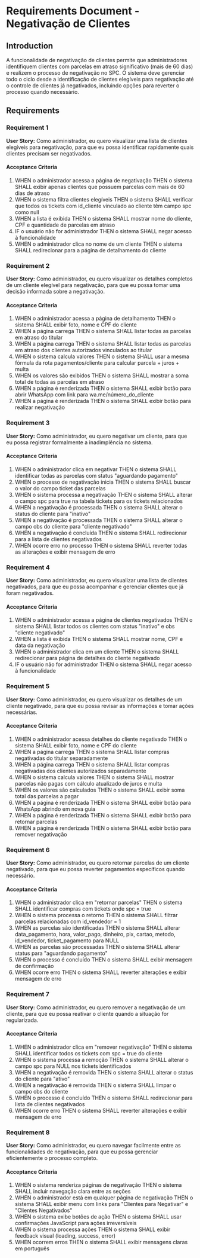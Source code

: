 # Requirements Document - Negativação de Clientes

## Introduction

A funcionalidade de negativação de clientes permite que administradores identifiquem clientes com parcelas em atraso significativo (mais de 60 dias) e realizem o processo de negativação no SPC. O sistema deve gerenciar todo o ciclo desde a identificação de clientes elegíveis para negativação até o controle de clientes já negativados, incluindo opções para reverter o processo quando necessário.

## Requirements

### Requirement 1

**User Story:** Como administrador, eu quero visualizar uma lista de clientes elegíveis para negativação, para que eu possa identificar rapidamente quais clientes precisam ser negativados.

#### Acceptance Criteria

1. WHEN o administrador acessa a página de negativação THEN o sistema SHALL exibir apenas clientes que possuem parcelas com mais de 60 dias de atraso
2. WHEN o sistema filtra clientes elegíveis THEN o sistema SHALL verificar que todos os tickets com id_cliente vinculado ao cliente têm campo spc como null
3. WHEN a lista é exibida THEN o sistema SHALL mostrar nome do cliente, CPF e quantidade de parcelas em atraso
4. IF o usuário não for administrador THEN o sistema SHALL negar acesso à funcionalidade
5. WHEN o administrador clica no nome de um cliente THEN o sistema SHALL redirecionar para a página de detalhamento do cliente

### Requirement 2

**User Story:** Como administrador, eu quero visualizar os detalhes completos de um cliente elegível para negativação, para que eu possa tomar uma decisão informada sobre a negativação.

#### Acceptance Criteria

1. WHEN o administrador acessa a página de detalhamento THEN o sistema SHALL exibir foto, nome e CPF do cliente
2. WHEN a página carrega THEN o sistema SHALL listar todas as parcelas em atraso do titular
3. WHEN a página carrega THEN o sistema SHALL listar todas as parcelas em atraso dos clientes autorizados vinculados ao titular
4. WHEN o sistema calcula valores THEN o sistema SHALL usar a mesma fórmula da rota pagamentos/cliente para calcular parcela + juros + multa
5. WHEN os valores são exibidos THEN o sistema SHALL mostrar a soma total de todas as parcelas em atraso
6. WHEN a página é renderizada THEN o sistema SHALL exibir botão para abrir WhatsApp com link para wa.me/número_do_cliente
7. WHEN a página é renderizada THEN o sistema SHALL exibir botão para realizar negativação

### Requirement 3

**User Story:** Como administrador, eu quero negativar um cliente, para que eu possa registrar formalmente a inadimplência no sistema.

#### Acceptance Criteria

1. WHEN o administrador clica em negativar THEN o sistema SHALL identificar todas as parcelas com status "aguardando pagamento"
2. WHEN o processo de negativação inicia THEN o sistema SHALL buscar o valor do campo ticket das parcelas
3. WHEN o sistema processa a negativação THEN o sistema SHALL alterar o campo spc para true na tabela tickets para os tickets relacionados
4. WHEN a negativação é processada THEN o sistema SHALL alterar o status do cliente para "inativo"
5. WHEN a negativação é processada THEN o sistema SHALL alterar o campo obs do cliente para "cliente negativado"
6. WHEN a negativação é concluída THEN o sistema SHALL redirecionar para a lista de clientes negativados
7. WHEN ocorre erro no processo THEN o sistema SHALL reverter todas as alterações e exibir mensagem de erro

### Requirement 4

**User Story:** Como administrador, eu quero visualizar uma lista de clientes negativados, para que eu possa acompanhar e gerenciar clientes que já foram negativados.

#### Acceptance Criteria

1. WHEN o administrador acessa a página de clientes negativados THEN o sistema SHALL listar todos os clientes com status "inativo" e obs "cliente negativado"
2. WHEN a lista é exibida THEN o sistema SHALL mostrar nome, CPF e data da negativação
3. WHEN o administrador clica em um cliente THEN o sistema SHALL redirecionar para página de detalhes do cliente negativado
4. IF o usuário não for administrador THEN o sistema SHALL negar acesso à funcionalidade

### Requirement 5

**User Story:** Como administrador, eu quero visualizar os detalhes de um cliente negativado, para que eu possa revisar as informações e tomar ações necessárias.

#### Acceptance Criteria

1. WHEN o administrador acessa detalhes do cliente negativado THEN o sistema SHALL exibir foto, nome e CPF do cliente
2. WHEN a página carrega THEN o sistema SHALL listar compras negativadas do titular separadamente
3. WHEN a página carrega THEN o sistema SHALL listar compras negativadas dos clientes autorizados separadamente
4. WHEN o sistema calcula valores THEN o sistema SHALL mostrar parcelas não pagas com cálculo atualizado de juros e multa
5. WHEN os valores são calculados THEN o sistema SHALL exibir soma total das parcelas a pagar
6. WHEN a página é renderizada THEN o sistema SHALL exibir botão para WhatsApp abrindo em nova guia
7. WHEN a página é renderizada THEN o sistema SHALL exibir botão para retornar parcelas
8. WHEN a página é renderizada THEN o sistema SHALL exibir botão para remover negativação

### Requirement 6

**User Story:** Como administrador, eu quero retornar parcelas de um cliente negativado, para que eu possa reverter pagamentos específicos quando necessário.

#### Acceptance Criteria

1. WHEN o administrador clica em "retornar parcelas" THEN o sistema SHALL identificar compras com tickets onde spc = true
2. WHEN o sistema processa o retorno THEN o sistema SHALL filtrar parcelas relacionadas com id_vendedor = 1
3. WHEN as parcelas são identificadas THEN o sistema SHALL alterar data_pagamento, hora, valor_pago, dinheiro, pix, cartao, metodo, id_vendedor, ticket_pagamento para NULL
4. WHEN as parcelas são processadas THEN o sistema SHALL alterar status para "aguardando pagamento"
5. WHEN o processo é concluído THEN o sistema SHALL exibir mensagem de confirmação
6. WHEN ocorre erro THEN o sistema SHALL reverter alterações e exibir mensagem de erro

### Requirement 7

**User Story:** Como administrador, eu quero remover a negativação de um cliente, para que eu possa reativar o cliente quando a situação for regularizada.

#### Acceptance Criteria

1. WHEN o administrador clica em "remover negativação" THEN o sistema SHALL identificar todos os tickets com spc = true do cliente
2. WHEN o sistema processa a remoção THEN o sistema SHALL alterar o campo spc para NULL nos tickets identificados
3. WHEN a negativação é removida THEN o sistema SHALL alterar o status do cliente para "ativo"
4. WHEN a negativação é removida THEN o sistema SHALL limpar o campo obs do cliente
5. WHEN o processo é concluído THEN o sistema SHALL redirecionar para lista de clientes negativados
6. WHEN ocorre erro THEN o sistema SHALL reverter alterações e exibir mensagem de erro

### Requirement 8

**User Story:** Como administrador, eu quero navegar facilmente entre as funcionalidades de negativação, para que eu possa gerenciar eficientemente o processo completo.

#### Acceptance Criteria

1. WHEN o sistema renderiza páginas de negativação THEN o sistema SHALL incluir navegação clara entre as seções
2. WHEN o administrador está em qualquer página de negativação THEN o sistema SHALL exibir menu com links para "Clientes para Negativar" e "Clientes Negativados"
3. WHEN o sistema exibe botões de ação THEN o sistema SHALL usar confirmações JavaScript para ações irreversíveis
4. WHEN o sistema processa ações THEN o sistema SHALL exibir feedback visual (loading, success, error)
5. WHEN ocorrem erros THEN o sistema SHALL exibir mensagens claras em português